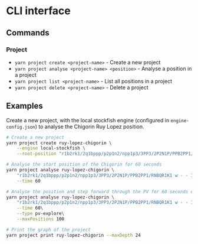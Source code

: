 # CLI interface

## Commands

### Project

- `yarn project create <project-name>` - Create a new project
- `yarn project analyse <project-name> <position>` - Analyse a position in a project
- `yarn project list <project-name>` - List all positions in a project
- `yarn project delete <project-name>` - Delete a project


## Examples

Create a new project, with the local stockfish engine (configured in `engine-config.json`) to analyse the Chigorin Ruy Lopez position.

```bash
# Create a new project
yarn project create ruy-lopez-chigorin \
    --engine local-stockfish \
    --root-position "r1b2rk1/2q1bppp/p2p1n2/npp1p3/3PP3/2P2N1P/PPB2PP1/RNBQR1K1 w - - 1 12"

# Analyse the start position of the Chigorin for 60 seconds
yarn project analyse ruy-lopez-chigorin \
    "r1b2rk1/2q1bppp/p2p1n2/npp1p3/3PP3/2P2N1P/PPB2PP1/RNBQR1K1 w - - 1 12"\
    --time 60

# Analyse the position and step forward through the PV for 60 seconds each step
yarn project analyse ruy-lopez-chigorin \
    "r1b2rk1/2q1bppp/p2p1n2/npp1p3/3PP3/2P2N1P/PPB2PP1/RNBQR1K1 w - - 1 12"\
    --time 60\
    --type pv-explore\
    --maxPositions 100

# Print the graph of the project
yarn project print ruy-lopez-chigorin --maxDepth 24

```

